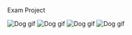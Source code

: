 Exam Project

<img src="https://media.giphy.com/media/Ood1OSF92jubS/giphy.gif" alt="Dog gif">

<img src="https://media.giphy.com/media/10SPpae7SQxpe/giphy.gif" alt="Dog gif">

<img src="https://media.giphy.com/media/GeOmCKve9ofVC/giphy.gif" alt="Dog gif">

<img src="https://media.giphy.com/media/ekYlcLaHaQjgQ/giphy.gif" alt="Dog gif">

